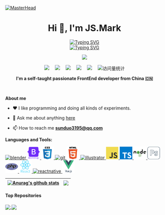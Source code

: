 [![MasterHead](https://visme.co/blog/wp-content/uploads/2019/10/animated-presentation-software-header.gif)]()

<div align="center">

<h1 align="center">Hi 👋, I'm JS.Mark</h1>


  <!-- dynamic typing effect 动态打字效果 -->
  <div align="center">
    <a href="https://git.io/typing-svg"><img src="https://readme-typing-svg.demolab.com?font=Fira+Code&pause=1000&center=true&vCenter=true&random=false&width=435&lines=console.log(%22Hello+World!%22)" alt="Typing SVG" /></a>
  </div>
  <div align="center">
    <a href="https://git.io/typing-svg"><img src="https://readme-typing-svg.demolab.com?font=Fira+Code&pause=1000&center=true&vCenter=true&random=false&width=435&lines=fmt.Println(%22Hello+World!%22)" alt="Typing SVG" /></a>
  </div>

  <!-- knock code pictures 敲代码的图片 -->
  <img src="https://cdn.jsdelivr.net/gh/sun0225SUN/sun0225SUN/assets/images/coding.gif" /><br>

  <!-- profile logo 个人资料徽标 -->
  <div align="center">
    <a href="https://juejin.cn/user/1785262613739640"><img src="https://img.shields.io/badge/Juejin-掘金-blue" /></a>&emsp;
    <a href="https://space.bilibili.com/481103694/"><img src="https://img.shields.io/badge/Bilibili-B站-ff69b4" /></a>&emsp;
    <a href="https://js-mark.com/"><img src="https://img.shields.io/badge/Blog-博客-c32136" /></a>&emsp;
    <a href="https://www.zhihu.com/people/js-mark"><img src="https://img.shields.io/badge/Zhihu-知乎-blue" /></a>&emsp;
    <a href="https://weibo.com/u/2353382961"><img src="https://img.shields.io/badge/Weibo-微博-ff5722" /></a>&emsp;
    <!-- visitor statistics logo 访问量统计徽标 -->
    <img src="https://komarev.com/ghpvc/?username=js-mark&label=Views&color=0e75b6&style=flat" alt="访问量统计" />
  </div>
  <p>
    <b>I'm a self-taught passionate FrontEnd developer from China 🇨🇳</b>
  </p>
</div>

<br />

**About me**

- ❤️ I like programming and doing all kinds of experiments.

- 💬 Ask me about anything [here](https://js-mark.com/guestbook/)
- 📫 How to reach me **<sunduo3195@qq.com>**

**Languages and Tools:**
<p align="left"> <a href="https://www.blender.org/" target="_blank" rel="noreferrer"> <img src="https://download.blender.org/branding/community/blender_community_badge_white.svg" alt="blender" width="40" height="40"/> </a> <a href="https://getbootstrap.com" target="_blank" rel="noreferrer"> <img src="https://raw.githubusercontent.com/devicons/devicon/master/icons/bootstrap/bootstrap-plain-wordmark.svg" alt="bootstrap" width="40" height="40"/> </a> <a href="https://www.w3schools.com/css/" target="_blank" rel="noreferrer"> <img src="https://raw.githubusercontent.com/devicons/devicon/master/icons/css3/css3-original-wordmark.svg" alt="css3" width="40" height="40"/> </a> <a href="https://git-scm.com/" target="_blank" rel="noreferrer"> <img src="https://www.vectorlogo.zone/logos/git-scm/git-scm-icon.svg" alt="git" width="40" height="40"/> </a> <a href="https://www.w3.org/html/" target="_blank" rel="noreferrer"> <img src="https://raw.githubusercontent.com/devicons/devicon/master/icons/html5/html5-original-wordmark.svg" alt="html5" width="40" height="40"/> </a> <a href="https://www.adobe.com/in/products/illustrator.html" target="_blank" rel="noreferrer"> <img src="https://www.vectorlogo.zone/logos/adobe_illustrator/adobe_illustrator-icon.svg" alt="illustrator" width="40" height="40"/> </a><a href="https://developer.mozilla.org/en-US/docs/Web/JavaScript" target="_blank" rel="noreferrer"> <img src="https://raw.githubusercontent.com/devicons/devicon/master/icons/javascript/javascript-original.svg" alt="javascript" width="40" height="40"/> </a><a href="https://www.typescriptlang.org/" target="_blank" rel="noreferrer"><img height="40" src="https://raw.githubusercontent.com/github/explore/80688e429a7d4ef2fca1e82350fe8e3517d3494d/topics/typescript/typescript.png"> </a><a href="https://nodejs.org" target="_blank" rel="noreferrer"> <img src="https://raw.githubusercontent.com/devicons/devicon/master/icons/nodejs/nodejs-original-wordmark.svg" alt="nodejs" width="40" height="40"/> </a> <a href="https://www.photoshop.com/en" target="_blank" rel="noreferrer"> <img src="https://raw.githubusercontent.com/devicons/devicon/master/icons/photoshop/photoshop-line.svg" alt="photoshop" width="40" height="40"/> </a> <a href="https://www.php.net" target="_blank" rel="noreferrer"> <img src="https://raw.githubusercontent.com/devicons/devicon/master/icons/php/php-original.svg" alt="php" width="40" height="40"/> </a> <a href="https://reactjs.org/" target="_blank" rel="noreferrer"> <img src="https://raw.githubusercontent.com/devicons/devicon/master/icons/react/react-original-wordmark.svg" alt="react" width="40" height="40"/> </a> <a href="https://reactnative.dev/" target="_blank" rel="noreferrer"> <img src="https://reactnative.dev/img/header_logo.svg" alt="reactnative" width="40" height="40"/> </a> <a href="https://vuejs.org/" target="_blank" rel="noreferrer"> <img src="https://raw.githubusercontent.com/devicons/devicon/master/icons/vuejs/vuejs-original-wordmark.svg" alt="vuejs" width="40" height="40"/> </a></p>

| <a href="https://github.com/anuraghazra/github-readme-stats"><img align="center" src="https://github-readme-stats.vercel.app/api?username=JS-mark&show_icons=true&include_all_commits=true&theme=buefy&hide_border=true" alt="Anurag's github stats" /></a> | <a href="https://github.com/anuraghazra/github-readme-stats"><img align="center" src="https://github-readme-stats.vercel.app/api/top-langs/?username=JS-mark&layout=compact&theme=buefy&hide_border=true" /></a> |
| ------------- | ------------- |

#### Top Repositories

<a href="https://github.com/Vapor-Team/ce-ui">
  <img align="center" src="https://github-readme-stats.vercel.app/api/pin/?username=Vapor-Team&repo=ce-ui&theme=buefy" />
</a>
<a href="https://github.com/JS-mark/vite-plugin-mdebug">
  <img align="center" src="https://github-readme-stats.vercel.app/api/pin/?username=JS-mark&repo=vite-plugin-mdebug&theme=buefy" />
</a>
